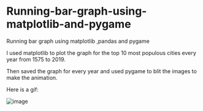 # Running-bar-graph-using-matplotlib-and-pygame
Running bar graph using matplotlib ,pandas and pygame

I used matplotlib to plot the graph for the top 10 most populous cities every year from 1575 to 2019.

Then saved the graph for every year and used pygame to blit the images to make the animation.

Here is a gif:

![image](https://raw.githubusercontent.com/chandradharrao/Sorting-Algorithm-VisualizerRunning-bar-graph-using-matplotlib-and-pygame/master/graph.gif)

